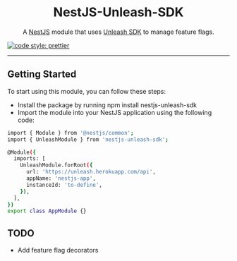 <div align="center">
  <h1>NestJS-Unleash-SDK</h1>
  <p>
  A <a href="https://nestjs.com/">NestJS</a> module that uses <a href="https://github.com/Unleash/unleash-client-node">Unleash SDK</a> to manage feature flags.
  </p>
</div>


[![code style: prettier](https://img.shields.io/badge/code_style-prettier-ff69b4.svg?style=flat-square)](https://github.com/prettier/prettier)

---
## Getting Started
To start using this module, you can follow these steps:

- Install the package by running npm install nestjs-unleash-sdk
- Import the module into your NestJS application using the following code:

```bash
import { Module } from '@nestjs/common';
import { UnleashModule } from 'nestjs-unleash-sdk';

@Module({
  imports: [
    UnleashModule.forRoot({
      url: 'https://unleash.herokuapp.com/api',
      appName: 'nestjs-app',
      instanceId: 'to-define',
    }),
  ],
})
export class AppModule {}
```

## TODO
- Add feature flag decorators